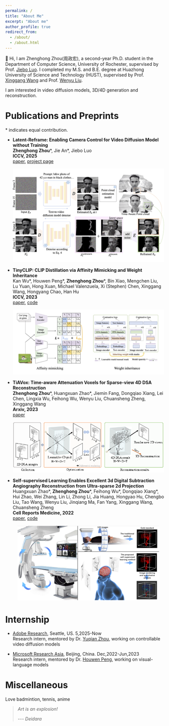 ```yaml
---
permalink: /
title: "About Me"
excerpt: "About me"
author_profile: true
redirect_from: 
  - /about/
  - /about.html
---
```


👋 Hi, I am Zhenghong Zhou(周政宏), a second-year Ph.D. student in the Department of Computer Science, University of Rochester, supervised by Prof. [Jiebo Luo](https://www.cs.rochester.edu/u/jluo/). I completed my M.S. and B.E. degree at Huazhong University of Science and Technology (HUST), supervised by Prof. [Xinggang Wang](https://xwcv.github.io/) and Prof. [Wenyu Liu](https://eic.hust.edu.cn/professor/liuwenyu/).

I am interested in video diffusion models, 3D/4D generation and reconstruction. 

Publications and Preprints
======
\* indicates equal contribution.

* **Latent-Reframe: Enabling Camera Control for Video Diffusion Model without Training**  
  **Zhenghong Zhou**\*, Jie An\*, Jiebo Luo  
  **ICCV, 2025**   
  [paper](https://arxiv.org/abs/2412.06029), [project page](https://latent-reframe.github.io/)  
  <p align="center">
    <img src="../images/method.png" width="500">
  </p>  

* **TinyCLIP: CLIP Distillation via Affinity Mimicking and Weight Inheritance**  
  Kan Wu\*, Houwen Peng\*, **Zhenghong Zhou**\*, Bin Xiao, Mengchen Liu, Lu Yuan, Hong Xuan, Michael Valenzuela, Xi (Stephen) Chen, Xinggang Wang, Hongyang Chao, Han Hu  
  **ICCV, 2023**   
  [paper](https://openaccess.thecvf.com/content/ICCV2023/html/Wu_TinyCLIP_CLIP_Distillation_via_Affinity_Mimicking_and_Weight_Inheritance_ICCV_2023_paper.html), [code](https://github.com/microsoft/Cream/tree/main/TinyCLIP)  
  <p align="center">
    <img src="../images/TinyCLIP.png" width="600">
  </p>  
* **TiAVox: Time-aware Attenuation Voxels for Sparse-view 4D DSA Reconstruction**  
  **Zhenghong Zhou**\*, Huangxuan Zhao\*, Jiemin Fang, Dongqiao Xiang, Lei Chen, Lingxia Wu, Feihong Wu, Wenyu Liu, Chuansheng Zheng, Xinggang Wang  
  **Arxiv, 2023**   
  [paper](https://arxiv.org/abs/2309.02318)  
  <p align="center">
    <img src="../images/Tiavox.png" width="530">
  </p>    
* **Self-supervised Learning Enables Excellent 3d Digital Subtraction Angiography Reconstruction from Ultra-sparse 2d Projection**  
  Huangxuan Zhao\*, **Zhenghong Zhou**\*, Feihong Wu\*, Dongqiao Xiang\*, Hui Zhao, Wei Zhang, Lin Li, Zhong Li, Jia Huang, Hongyao Hu, Chengbo Liu, Tao Wang, Wenyu Liu, Jinqiang Ma, Fan Yang, Xinggang Wang, Chuansheng Zheng  
  **Cell Reports Medicine, 2022**  
  [paper](https://www.sciencedirect.com/science/article/pii/S2666379122003305), [code](https://github.com/zhouzhenghong-gt/self-supervised-3D-DSA-reconstructio-network)  
  <p align="center">
    <img src="../images/ssdr.png" width="450">
  </p>  




Internship
======
* [Adobe Research](https://research.adobe.com/), Seattle, US. 5,2025-Now  
  Research intern, mentored by Dr. [Yuqian Zhou](https://yzhouas.github.io/), working on controllable video diffusion models

* [Microsoft Research Asia](https://www.msra.cn/), Beijing, China. Dec,2022-Jun,2023  
  Research intern, mentored by Dr. [Houwen Peng](https://houwenpeng.com/), working on visual-language models

Miscellaneous
======
Love badmintion, tennis, anime
<br>

> _Art is an explosion!_
> 
> --- _Deidara_
